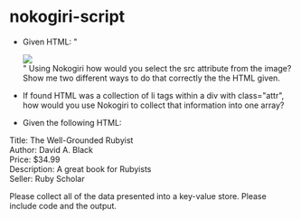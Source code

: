 # nokogiri-script

* Given HTML: "<div class="images"><img src="/pic.jpg"></div>" Using Nokogiri how would you select the src attribute from the image? Show me two different ways to do that correctly the the HTML given.

* If found HTML was a collection of li tags within a div with class="attr", how would you use Nokogiri to collect that information into one array?

* Given the following HTML:
<div class="listing">
<div class="row">
<span class="left">Title:</span>
<span class="right">The Well-Grounded Rubyist</span>
</div>
<div class="row">
<span class="left">Author:</span>
<span class="right">David A. Black</span>
</div>
<div class="row">
<span class="left">Price:</span>
<span class="right">$34.99</span>
</div>
<div class="row">
<span class="left">Description:</span>
<span class="right">A great book for Rubyists</span>
</div>
<div class="row">
<span class="left">Seller:</span>
<span class="right">Ruby Scholar</span>
</div>
</div>

Please collect all of the data presented into a key-value store. Please include code and the output.
